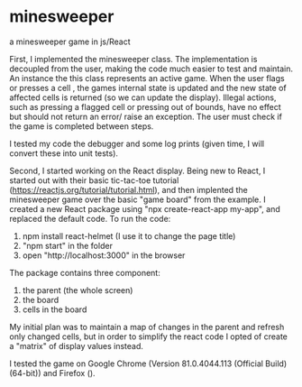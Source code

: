 # minesweeper
a minesweeper game in js/React

First, I implemented the minesweeper class. The implementation is decoupled from the user, making the code much easier to test and maintain.
An instance the this class represents an active game.
When the user flags or presses a cell , the games internal state is updated and the new state of affected cells is returned (so we can update the display).
Illegal actions, such as pressing a flagged cell or pressing out of bounds, have no effect but should not return an error/ raise an exception.
The user must check if the game is completed between steps.

I tested my code the debugger and some log prints (given time, I will convert these into unit tests).

Second, I started working on the React display.
Being new to React, I started out with their basic tic-tac-toe tutorial (https://reactjs.org/tutorial/tutorial.html), and then implented the minesweeper game over the basic "game board" from the example.
I created a new React package using "npx create-react-app my-app", and replaced the default code.
To run the code:
1. npm install react-helmet (I use it to change the page title)
2. "npm start" in the folder
3. open "http://localhost:3000" in the browser

The package contains three component:
1. the parent (the whole screen)
2. the board
3. cells in the board

My initial plan was to maintain a map of changes in the parent and refresh  only changed cells, but in order to simplify the react code I opted of create a "matrix" of display values instead.


I tested the game on Google Chrome (Version 81.0.4044.113 (Official Build) (64-bit)) and Firefox ().
